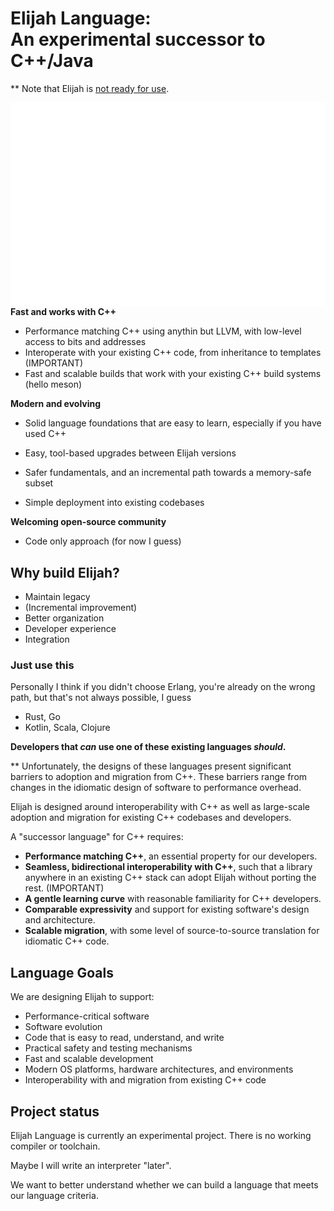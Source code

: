 # Elijah Language: <br/> An experimental successor to C++/Java

<!--
Part of the Elijah Language project, under the Apache License v2.0 with LLVM
Exceptions. See /LICENSE for license information.
SPDX-License-Identifier: Apache-2.0 WITH LLVM-exception
-->

<!-- <p align="center">
  <a href="#why-build-elijah">Why?</a> |
  <a href="#language-goals">Goals</a> |
  <a href="#project-status">Status</a> |
  <a href="#getting-started">Getting started</a> |
  <a href="#join-us">Join us</a>
</p> -->

<!-- ** Announcement video ... -->

** Note that Elijah is
[not ready for use](#project-status).

<a href="docs/images/snippets.md#quicksort">
<!--
Edit snippet in docs/images/snippets.md and:
https://drive.google.com/drive/folders/1-rsUjiya7dSZ87L8kpZmu3MZghRVxzLA
-->
<img src="docs/images/quicksort_snippet.svg" align="right" width="575"
     alt="Quicksort code in Elijah. Follow the link to read more.">
</a>

**Fast and works with C++**

-   Performance matching C++ using anythin but LLVM, with low-level access to bits and
    addresses
-   Interoperate with your existing C++ code, from inheritance to templates (IMPORTANT)
-   Fast and scalable builds that work with your existing C++ build systems (hello meson)

**Modern and evolving**

-   Solid language foundations that are easy to learn, especially if you have
    used C++
-   Easy, tool-based upgrades between Elijah versions
-   Safer fundamentals, and an incremental path towards a memory-safe subset

-   Simple deployment into existing codebases
<!--
-   No suprises/gotchas
-->

**Welcoming open-source community**

<!--
-   Clear goals and priorities with robust governance
-   Community that works to be welcoming, inclusive, and friendly
-   Batteries-included approach: compiler, libraries, docs, tools, package
    manager
-->

- Code only approach (for now I guess)

## Why build Elijah?

- Maintain legacy
- (Incremental improvement)
- Better organization
- Developer experience
- Integration

### Just use this

Personally I think if you didn't choose Erlang, you're already on the wrong path, but that's not always possible, I guess

- Rust, Go
- Kotlin, Scala, Clojure

**Developers that _can_ use one of these existing languages _should_.**

** Unfortunately, the designs of these languages
present significant barriers to adoption and migration from C++. These barriers
range from changes in the idiomatic design of software to performance overhead.

Elijah is designed around interoperability with C++ as well as large-scale adoption and migration for existing C++ codebases and developers. 

A "successor language" for C++ requires:

-   **Performance matching C++**, an essential property for our developers.
-   **Seamless, bidirectional interoperability with C++**, such that a library
    anywhere in an existing C++ stack can adopt Elijah without porting the rest. (IMPORTANT)
-   **A gentle learning curve** with reasonable familiarity for C++ developers.
-   **Comparable expressivity** and support for existing software's design and
    architecture.
-   **Scalable migration**, with some level of source-to-source translation for
    idiomatic C++ code.

## Language Goals

We are designing Elijah to support:

-   Performance-critical software
-   Software evolution
-   Code that is easy to read, understand, and write
-   Practical safety and testing mechanisms
-   Fast and scalable development
-   Modern OS platforms, hardware architectures, and environments
-   Interoperability with and migration from existing C++ code

<!-- Our detailed [goals](/docs/project/goals.md) document fleshes out these ideas
and provides a deeper view into our goals for the Carbon project and language. -->

## Project status

Elijah Language is currently an experimental project. There is no working
compiler or toolchain. 

Maybe I will write an interpreter "later".
<!-- You can see the demo interpreter for Carbon on
[compiler-explorer.com](http://carbon.compiler-explorer.com/). -->

We want to better understand whether we can build a language that meets our
language criteria.



